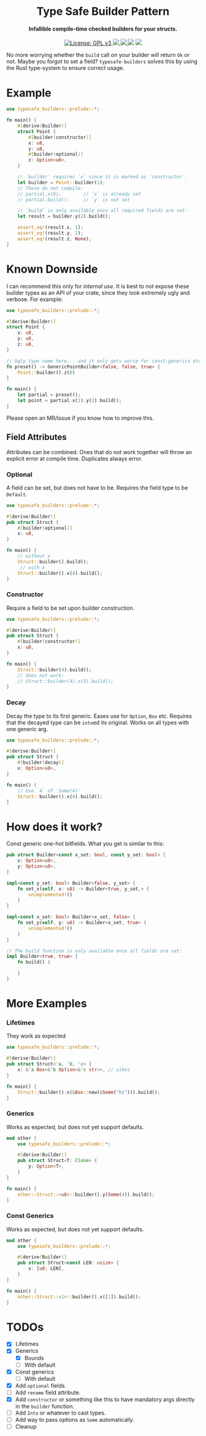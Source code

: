 <h1 align="center"><br>
    Type Safe Builder Pattern
<br></h1>

<h4 align="center">Infallible compile-time checked builders for your structs.</h4>

<p align="center">
  <a href="https://www.gnu.org/licenses/gpl-3.0">
    <img src="https://img.shields.io/badge/License-GPL%20v3-blue.svg" alt="License: GPL v3">
  </a>
  <a href="https://crates.io/crates/typesafe-builders">
    <img src="https://img.shields.io/crates/v/typesafe-builders"/>
  </a>
  <a href="https://docs.rs/crate/typesafe-builders">
  	<img src="https://img.shields.io/docsrs/typesafe-builders"/>
  </a>
  <img src="https://img.shields.io/badge/MSRV-1.65-green"/>
  <a href="https://github.com/ggwpez/typesafe-builders/actions/workflows/rust.yml">
  	<img src="https://github.com/ggwpez/typesafe-builders/actions/workflows/rust.yml/badge.svg"/>
  </a>
</p>

No more worrying whether the `build` call on your builder will return `Ok` or not. Maybe you forgot to set a field? `typesafe-builders` solves this by using the Rust type-system to ensure correct usage.

# Example

```rust
use typesafe_builders::prelude::*;

fn main() {
	#[derive(Builder)]
	struct Point {
		#[builder(constructor)]
		x: u8,
		y: u8,
		#[builder(optional)]
		z: Option<u8>,
	}

	// `builder` requires `x` since it is marked as `constructor`.
	let builder = Point::builder(1);
	// These do not compile:
	// partial.x(6); 		// `x` is already set
	// partial.build();		// `y` is not set

	// `build` is only available once all required fields are set:
	let result = builder.y(2).build();

	assert_eq!(result.x, 1);
	assert_eq!(result.y, 2);
	assert_eq!(result.z, None);
}
```


# Known Downside

I can recommend this only for *internal use*. It is best to not expose these builder types as an API of your crate, since they look extremely ugly and verbose. For example:

```rust
use typesafe_builders::prelude::*;

#[derive(Builder)]
struct Point {
	x: u8,
	y: u8,
	z: u8,
}

// Ugly type name here... and it only gets worse for const-generics etc.
fn preset() -> GenericPointBuilder<false, false, true> {
	Point::builder().z(0)
}

fn main() {
	let partial = preset();
	let point = partial.x(1).y(2).build();
}
```

Please open an MR/Issue if you know how to improve this.

## Field Attributes

Attributes can be combined. Ones that do not work together will throw an explicit error at compile time. Duplicates always error.

### Optional

A field can be set, but does not have to be. Requires the field type to be `Default`.

```rust
use typesafe_builders::prelude::*;

#[derive(Builder)]
pub struct Struct {
	#[builder(optional)]
	x: u8,
}

fn main() {
	// without x
	Struct::builder().build();
	 // with x
	Struct::builder().x(4).build();
}
```

### Constructor

Require a field to be set upon builder construction.

```rust
use typesafe_builders::prelude::*;

#[derive(Builder)]
pub struct Struct {
	#[builder(constructor)]
	x: u8,
}

fn main() {
	Struct::builder(4).build();
	// does not work:
	// Struct::builder(4).x(5).build();
}
```

### Decay

Decay the type to its first generic. Eases use for `Option`, `Box` etc. Requires that the decayed type can be `into`ed its original. Works on all types with one generic arg.

```rust
use typesafe_builders::prelude::*;

#[derive(Builder)]
pub struct Struct {
	#[builder(decay)]
	x: Option<u8>,
}

fn main() {
	// Use `4` of `Some(4)`
	Struct::builder().x(4).build();
}
```

# How does it work?

Const generic one-hot bitfields. What you get is similar to this:

```rust
pub struct Builder<const x_set: bool, const y_set: bool> {
	x: Option<u8>,
	y: Option<u8>,
}

impl<const y_set: bool> Builder<false, y_set> {
    fn set_x(self, x: u8) -> Builder<true, y_set,> {
        unimplemented!()
    }
}

impl<const x_set: bool> Builder<x_set, false> {
    fn set_y(self, y: u8) -> Builder<x_set, true> {
        unimplemented!()
    }
}

// The build function is only available once all fields are set:
impl Builder<true, true> {
    fn build() {

    }
}
```

# More Examples

### Lifetimes

They work as expected

```rust
use typesafe_builders::prelude::*;

#[derive(Builder)]
pub struct Struct<'a, 'b, 'c> {
	x: &'a Box<&'b Option<&'c str>>, // yikes
}

fn main() {
	Struct::builder().x(&Box::new(&Some("hi"))).build();
}
```

### Generics

Works as expected, but does not yet support defaults.

```rust
mod other {
	use typesafe_builders::prelude::*;

	#[derive(Builder)]
	pub struct Struct<T: Clone> {
		y: Option<T>,
	}
}

fn main() {
	other::Struct::<u8>::builder().y(Some(4)).build();
}
```

### Const Generics

Works as expected, but does not yet support defaults.

```rust
mod other {
	use typesafe_builders::prelude::*;

	#[derive(Builder)]
	pub struct Struct<const LEN: usize> {
		x: [u8; LEN],
	}
}

fn main() {
	other::Struct::<1>::builder().x([1]).build();
}
```

# TODOs

- [x] Lifetimes
- [x] Generics
  - [x] Bounds
  - [ ] With default
- [x] Const generics
  - [ ] With default
- [x] Add `optional` fields.
- [ ] Add `rename` field attribute.
- [x] Add `constructor` or something like this to have mandatory args directly in the `builder` function.
- [ ] Add `Into` or whatever to cast types.
- [ ] Add way to pass options as `Some` automatically.
- [ ] Cleanup
